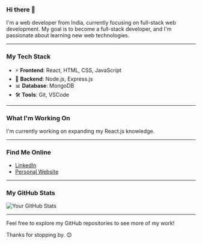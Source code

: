 ### Hi there 👋

I'm a web developer from India, currently focusing on full-stack web development. My goal is to become a full-stack developer, and I'm passionate about learning new web technologies.

---

### My Tech Stack

- ⚡ **Frontend**: React, HTML, CSS, JavaScript
- 🧠 **Backend**: Node.js, Express.js
- 📊 **Database**: MongoDB
- 🛠️ **Tools**: Git, VSCode

---

### What I'm Working On

I'm currently working on expanding my React.js knowledge.

---

### Find Me Online

- [LinkedIn](https://www.linkedin.com/in/kartik-ajmera)
- [Personal Website](https://insta-folio-omega.vercel.app/)
<!-- - [Twitter](https://twitter.com/your-handle) -->
---

### My GitHub Stats

![Your GitHub Stats](https://github-readme-stats.vercel.app/api?username=zZedx&show_icons=true)

---

Feel free to explore my GitHub repositories to see more of my work!

Thanks for stopping by. 😊
<!--
**zZedx/zZedx** is a ✨ _special_ ✨ repository because its `README.md` (this file) appears on your GitHub profile.

Here are some ideas to get you started:

- 🔭 I’m currently working on ...
- 🌱 I’m currently learning ...
- 👯 I’m looking to collaborate on ...
- 🤔 I’m looking for help with ...
- 💬 Ask me about ...
- 📫 How to reach me: ...
- 😄 Pronouns: ...
- ⚡ Fun fact: ...
-->
